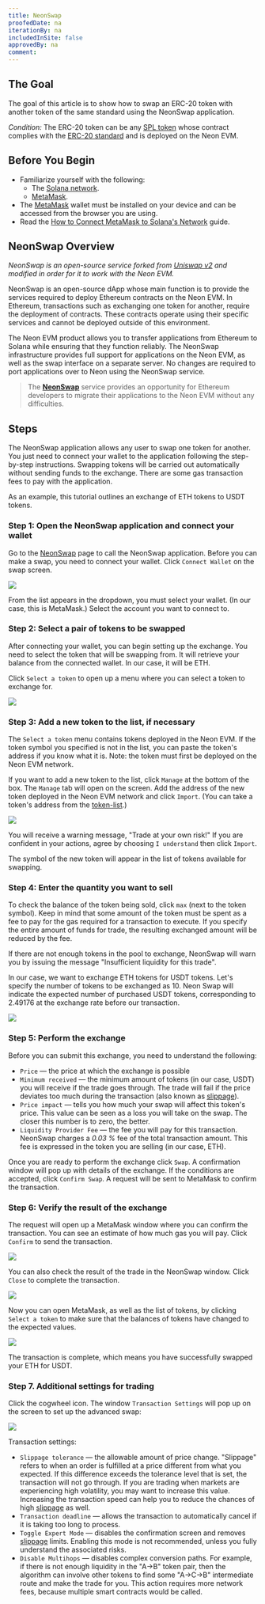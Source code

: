 ```yaml
---
title: NeonSwap
proofedDate: na
iterationBy: na
includedInSite: false
approvedBy: na
comment: 
---
```


## The Goal
The goal of this article is to show how to swap an ERC-20 token with another token of the same standard using the NeonSwap application.

*Condition:* The ERC-20 token can be any [SPL token](about/terminology.md#spl-token) whose contract complies with the [ERC-20 standard](about/terminology.md#erc-20) and is deployed on the Neon EVM.

## Before You Begin
  * Familiarize yourself with the following:
    * The [Solana network](https://docs.solana.com/clusters).
    * [MetaMask](about/terminology.md#metamask).
  * The [MetaMask](about/terminology.md#metamask) wallet must be installed on your device and can be accessed from the browser you are using.
  * Read the [How to Connect MetaMask to Solana's Network](wallet/metamask_setup.md) guide.

## NeonSwap Overview

  *NeonSwap is an open-source service forked from [Uniswap v2](https://uniswap.org/blog/uniswap-v2) and modified in order for it to work with the Neon EVM.*  

  NeonSwap is an open-source dApp whose main function is to provide the services required to deploy Ethereum contracts on the Neon EVM. In Ethereum, transactions such as exchanging one token for another, require the deployment of contracts. These contracts operate using their specific services and cannot be deployed outside of this environment.

  The Neon EVM product allows you to transfer applications from Ethereum to Solana while ensuring that they function reliably. The NeonSwap infrastructure provides full support for applications on the Neon EVM, as well as the swap interface on a separate server. No changes are required to port applications over to Neon using the NeonSwap service.

  > The **[NeonSwap](about/terminology.md#neonswap)** service provides an opportunity for Ethereum developers to migrate their applications to the Neon EVM without any difficulties.

## Steps
The NeonSwap application allows any user to swap one token for another. You just need to connect your wallet to the application following the step-by-step instructions. Swapping tokens will be carried out automatically without sending funds to the exchange. There are some gas transaction fees to pay with the application.

As an example, this tutorial outlines an exchange of ETH tokens to USDT tokens.

### Step 1: Open the NeonSwap application and connect your wallet
Go to the [NeonSwap](https://neonswap.live/) page to call the NeonSwap application. Before you can make a swap, you need to connect your wallet. Click `Connect Wallet` on the swap screen.

<div className='neon-img-width-600' style={{textAlign: 'center'}}>

![](images/swap-erc20-1.png)

</div>

From the list appears in the dropdown, you must select your wallet. (In our case, this is MetaMask.) Select the account you want to connect to.

### Step 2: Select a pair of tokens to be swapped

After connecting your wallet, you can begin setting up the exchange. You need to select the token that will be swapping from. It will retrieve your balance from the connected wallet. In our case, it will be ETH.

Click `Select a token` to open up a menu where you can select a token to exchange for.

<div className='neon-img-width-600' style={{textAlign: 'center'}}>

![](images/swap-erc20-2.png)

</div>

### Step 3: Add a new token to the list, if necessary
The `Select a token` menu contains tokens deployed in the Neon EVM. If the token symbol you specified is not in the list, you can paste the token's address if you know what it is. Note: the token must first be deployed on the Neon EVM network.

If you want to add a new token to the list, click `Manage` at the bottom of the box. The `Manage` tab will open on the screen. Add the address of the new token deployed in the Neon EVM network and click `Import`. (You can take a token's address from the [token-list](https://github.com/neonlabsorg/token-list/).)

<div className='neon-img-width-600' style={{textAlign: 'center'}}>

![](images/swap-erc20-3.png)

</div>

You will receive a warning message, "Trade at your own risk!" If you are confident in your actions, agree by choosing `I understand` then click `Import`.

The symbol of the new token will appear in the list of tokens available for swapping.

### Step 4: Enter the quantity you want to sell

To check the balance of the token being sold, click `max` (next to the token symbol). Keep in mind that some amount of the token must be spent as a fee to pay for the gas required for a transaction to execute. If you specify the entire amount of funds for trade, the resulting exchanged amount will be reduced by the fee.

If there are not enough tokens in the pool to exchange, NeonSwap will warn you by issuing the message "Insufficient liquidity for this trade".

In our case, we want to exchange ETH tokens for USDT tokens. Let's specify the number of tokens to be exchanged as 10. Neon Swap will indicate the expected number of purchased USDT tokens, corresponding to 2.49176 at the exchange rate before our transaction.

<div className='neon-img-width-600' style={{textAlign: 'center'}}>

![](images/swap-erc20-4.png)

</div>

### Step 5: Perform the exchange
Before you can submit this exchange, you need to understand the following:
  * `Price` — the price at which the exchange is possible
  * `Minimum received` — the minimum amount of tokens (in our case, USDT) you will receive if the trade goes through. The trade will fail if the price deviates too much during the transaction (also known as [slippage](about/terminology.md#slippage)).
  * `Price impact` — tells you how much your swap will affect this token's price. This value can be seen as a loss you will take on the swap. The closer this number is to zero, the better.
  * `Liquidity Provider Fee` — the fee you will pay for this transaction. NeonSwap charges a *0.03 %* fee of the total transaction amount. This fee is expressed in the token you are selling (in our case, ETH).

Once you are ready to perform the exchange click `Swap`. A confirmation window will pop up with details of the exchange. If the conditions are accepted, click `Confirm Swap`. A request will be sent to MetaMask to confirm the transaction.

### Step 6: Verify the result of the exchange

The request will open up a MetaMask window where you can confirm the transaction. You can see an estimate of how much gas you will pay. Click `Confirm` to send the transaction.

<div className='neon-img-box-300' style={{textAlign: 'center'}}>

![](images/swap-erc20-5.png)

</div>

You can also check the result of the trade in the NeonSwap window. Click `Close` to complete the transaction.

<div className='neon-img-width-600' style={{textAlign: 'center'}}>

![](images/swap-erc20-6.png)

</div>

Now you can open MetaMask, as well as the list of tokens, by clicking `Select a token` to make sure that the balances of tokens have changed to the expected values.

<div className='neon-img-width-600' style={{textAlign: 'center'}}>

![](images/swap-erc20-7.png)

</div>

The transaction is complete, which means you have successfully swapped your ETH for USDT.

### Step 7. Additional settings for trading

Click the cogwheel icon. The window `Transaction Settings` will pop up on the screen to set up the advanced swap:

<div className='neon-img-width-600' style={{textAlign: 'center'}}>

![](images/swap-erc20-8.png)

</div>

Transaction settings:
  * `Slippage tolerance` — the allowable amount of price change. "Slippage" refers to when an order is fulfilled at a price different from what you expected. If this difference exceeds the tolerance level that is set, the transaction will not go through. If you are trading when markets are experiencing high volatility, you may want to increase this value. Increasing the transaction speed can help you to reduce the chances of high [slippage](about/terminology.md#slippage) as well.
  * `Transaction deadline` — allows the transaction to automatically cancel if it is taking too long to process.
  * `Toggle Expert Mode` — disables the confirmation screen and removes [slippage](about/terminology.md#slippage) limits. Enabling this mode is not recommended, unless you fully understand the associated risks.
  * `Disable Multihops` — disables complex conversion paths. For example, if there is not enough liquidity in the "A->B" token pair, then the algorithm can involve other tokens to find some "A->C->B" intermediate route and make the trade for you. This action requires more network fees, because multiple smart contracts would be called.
